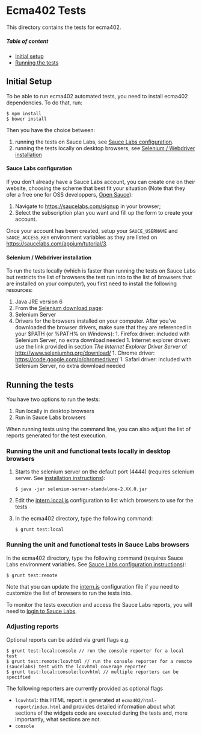 # Ecma402 Tests

This directory contains the tests for ecma402.

##### Table of content

- [Initial setup](#initial-setup)
- [Running the tests](#running-the-tests)

## Initial Setup

To be able to run ecma402 automated tests, you need to install ecma402 dependencies. To do that, run:

```
$ npm install
$ bower install
```

Then you have the choice between:

1. running the tests on Sauce Labs, see [Sauce Labs configuration](#sauce-labs-configuration).
1. running the tests locally on desktop browsers, see [Selenium / Webdriver installation](#selenium--webdriver-installation)

#### Sauce Labs configuration

If you don't already have a Sauce Labs account, you can create one on their website, choosing the scheme that best fit your situation (Note that they ofer a free one for OSS developpers, [Open Sauce](https://saucelabs.com/opensauce)):

1. Navigate to https://saucelabs.com/signup in your browser;
2. Select the subscription plan you want and fill up the form to create your account.

Once your account has been created, setup your `SAUCE_USERNAME` and `SAUCE_ACCESS_KEY` environment variables as they are listed
on https://saucelabs.com/appium/tutorial/3.

#### Selenium / Webdriver installation

To run the tests locally (which is faster than running the tests on Sauce Labs but restricts the list of browsers the test run into to the list of browsers
that are installed on your computer), you first need to install the following resources:

1. Java JRE version 6
1. From the [Selenium download page](http://www.seleniumhq.org/download/):
  1. Selenium Server
  1. Drivers for the browsers installed on your computer. After you've downloaded the browser drivers, make sure that they are referenced in your $PATH (or %PATH% on Windows):
    1. Firefox driver: included with Selenium Server, no extra download needed
    1. Internet explorer driver: use the link provided in section _The Internet Explorer Driver Server_ of http://www.seleniumhq.org/download/
    1. Chrome driver: https://code.google.com/p/chromedriver/
    1. Safari driver: included with Selenium Server, no extra download needed

## Running the tests

You have two options to run the tests:

1. Run locally in desktop browsers
1. Run in Sauce Labs browsers

When running tests using the command line, you can also adjust the list of reports generated for the test execution.

### Running the unit and functional tests locally in desktop browsers

1. Starts the selenium server on the default port (4444) (requires selenium server. See [installation instructions](#selenium--webdriver-installation)):

   ```
   $ java -jar selenium-server-standalone-2.XX.0.jar
   ```

2. Edit the [intern.local.js](./intern.local.js) configuration to list which browsers to use for the tests

3. In the ecma402 directory, type the following command:

   ```
   $ grunt test:local
   ```

### Running the unit and functional tests in Sauce Labs browsers

In the ecma402 directory, type the following command (requires Sauce Labs environment variables. See [Sauce Labs configuration instructions](#sauce-labs-configuration)):

```
$ grunt test:remote
```

Note that you can update the [intern.js](./intern.js) configuration file if you need to customize the list of browsers to run the tests into.

To monitor the tests execution and access the Sauce Labs reports, you will need to [login to Sauce Labs](https://saucelabs.com/login). 

### Adjusting reports

Optional reports can be added via grunt flags e.g.

    $ grunt test:local:console // run the console reporter for a local test
    $ grunt test:remote:lcovhtml // run the console reporter for a remote (saucelabs) test with the lcovhtml coverage reporter
    $ grunt test:local:console:lcovhtml // multiple reporters can be specified

The following reporters are currently provided as optional flags
   * `lcovhtml`: this HTML report is generated at `ecma402/html-report/index.html` and provides detailed information about what sections of the widgets code are executed during the tests and, more importantly, what sections are not.
   * `console`
